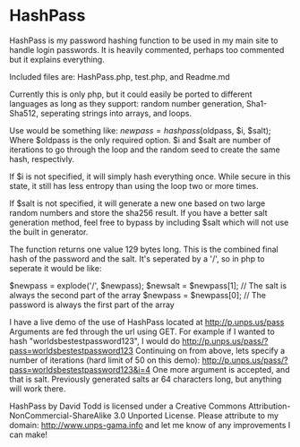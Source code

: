 HashPass
========

HashPass is my password hashing function to be used in my main site to handle login passwords. 
It is heavily commented, perhaps too commented but it explains everything.

Included files are: HashPass.php, test.php, and Readme.md

Currently this is only php, but it could easily be ported to different languages as long as they support: 
random number generation, Sha1-Sha512, seperating strings into arrays, and loops. 

Use would be something like: $newpass = hashpass($oldpass, $i, $salt); Where $oldpass is the only required option.
$i and $salt are number of iterations to go through the loop and the random seed to create the same hash, respectivly.

If $i is not specified, it will simply hash everything once. While secure in this state, 
it still has less entropy than using the loop two or more times. 

If $salt is not specified, it will generate a new one based on two large random numbers and store the sha256 result.
If you have a better salt generation method, feel free to bypass by including $salt which will not use the built in generator.

The function returns one value 129 bytes long. This is the combined final hash of the password and the salt.
It's seperated by a '/', so in php to seperate it would be like:

$newpass = explode('/', $newpass);
$newsalt = $newpass[1]; // The salt is always the second part of the array
$newpass = $newpass[0]; // The password is always the first part of the array

I have a live demo of the use of HashPass located at http://p.unps.us/pass Arguments are fed through the url using GET.
For example if I wanted to hash "worldsbestestpassword123", I would do http://p.unps.us/pass/?pass=worldsbestestpassword123
Continuing on from above, lets specify a number of iterations (hard limit of 50 on this demo): http://p.unps.us/pass/?pass=worldsbestestpassword123&i=4
One more argument is accepted, and that is salt. Previously generated salts ar 64 characters long, but anything will work there. 

HashPass by David Todd is licensed under a Creative Commons Attribution-NonCommercial-ShareAlike 3.0 Unported License.
Please attribute to my domain: http://www.unps-gama.info and let me know of any improvements I can make!
